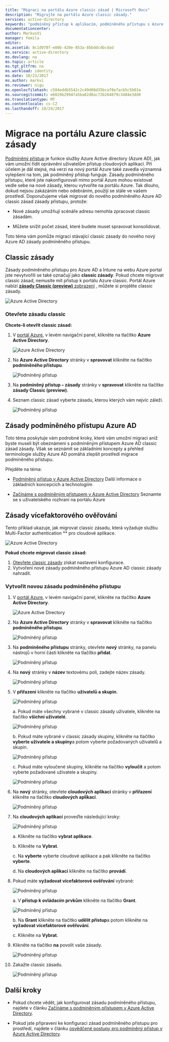 ```yaml
---
title: "Migraci na portálu Azure classic zásad | Microsoft Docs"
description: "Migrujte na portálu Azure classic zásady."
services: active-directory
keywords: "podmíněný přístup k aplikacím, podmíněného přístupu s Azure AD, zabezpečený přístup k prostředkům společnosti, zásady podmíněného přístupu"
documentationcenter: 
author: MarkusVi
manager: femila
editor: 
ms.assetid: 8c1d978f-e80b-420e-853a-8bbddc4bcdad
ms.service: active-directory
ms.devlang: na
ms.topic: article
ms.tgt_pltfrm: na
ms.workload: identity
ms.date: 10/23/2017
ms.author: markvi
ms.reviewer: nigu
ms.openlocfilehash: c584eddb5542c2c49d08d35bcaf8e7acb5c5b83a
ms.sourcegitcommit: e6029b2994fa5ba82d0ac72b264879c3484e3dd0
ms.translationtype: MT
ms.contentlocale: cs-CZ
ms.lasthandoff: 10/24/2017
---
```

# <a name="migrate-classic-policies-in-the-azure-portal"></a>Migrace na portálu Azure classic zásady 


[Podmíněný přístup](active-directory-conditional-access-azure-portal.md) je funkce služby Azure Active directory (Azure AD), jak vám umožní řídit oprávnění uživatelům přístup cloudových aplikací. Při účelem je dál stejná, má verzi na nový portál Azure také zavedla významná vylepšení na tom, jak podmíněný přístup funguje. Zásady podmíněného přístupu, které jste nakonfigurovali mimo portál Azure mohou existovat vedle sebe na nové zásady, kterou vytvoříte na portálu Azure. Tak dlouho, dokud nejsou zakázáním nebo odebráním, použijí se stále ve vašem prostředí. Doporučujeme však migrovat do nového podmíněného Azure AD classic zásad zásady přístupu, protože:

- Nové zásady umožňují scénáře adresu nemohla zpracovat classic zásadám.

- Můžete snížit počet zásad, které budete muset spravovat konsolidovat.   

Toto téma vám pomůže migraci stávající classic zásady do nového nový Azure AD zásady podmíněného přístupu.


## <a name="classic-policies"></a>Classic zásady

Zásady podmíněného přístupu pro Azure AD a Intune na webu Azure portal jste nevytvořili se také označují jako **classic zásady**. Pokud chcete migrovat classic zásad, nemusíte mít přístup k portálu Azure classic. Portál Azure nabízí [ **zásady Classic (preview)** zobrazení](https://portal.azure.com/#blade/Microsoft_AAD_IAM/ConditionalAccessBlade/ClassicPolicies) , můžete si projděte classic zásady.

![Azure Active Directory](./media/active-directory-conditional-access-migration/33.png)


### <a name="open-a-classic-policy"></a>Otevřete zásadu classic

**Chcete-li otevřít classic zásad:**

1. V [portál Azure](https://portal.azure.com), v levém navigační panel, klikněte na tlačítko **Azure Active Directory**.

    ![Azure Active Directory](./media/active-directory-conditional-access-migration/01.png)

2. Na **Azure Active Directory** stránky v **spravovat** klikněte na tlačítko **podmíněného přístupu**.

    ![Podmíněný přístup](./media/active-directory-conditional-access-migration/02.png)
 
2. Na **podmíněný přístup – zásady** stránky v **spravovat** klikněte na tlačítko **zásady Classic (preview)**.

3. Seznam classic zásad vyberte zásadu, kterou kterých vám nejvíc záleží.   

    ![Podmíněný přístup](./media/active-directory-conditional-access-migration/34.png)



## <a name="azure-ad-conditional-access-policies"></a>Zásady podmíněného přístupu Azure AD

Toto téma poskytuje vám podrobné kroky, které vám umožní migraci aniž byste museli být obeznámeni s podmíněným přístupem Azure AD classic zásad zásady. Však se seznámit se základními koncepty a přehled terminologie služby Azure AD pomáhá zlepšit prostředí migrace podmíněného přístupu.

Přejděte na téma:

- [Podmíněný přístup v Azure Active Directory](active-directory-conditional-access-azure-portal.md) Další informace o základních koncepcích a technologiím

- [Začínáme s podmíněným přístupem v Azure Active Directory](active-directory-conditional-access-azure-portal-get-started.md) Seznamte se s uživatelského rozhraní na portálu Azure


 





## <a name="multi-factor-authentication-policy"></a>Zásady vícefaktorového ověřování 

Tento příklad ukazuje, jak migrovat classic zásadu, která vyžaduje službu Multi-Factor authentication ** pro cloudové aplikace. 

![Azure Active Directory](./media/active-directory-conditional-access-migration/33.png)


**Pokud chcete migrovat classic zásad:**

1. [Otevřete classic zásady](#open-a-classic-policy) získat nastavení konfigurace.
2. Vytvoření nové zásady podmíněného přístupu Azure AD classic zásady nahradit. 


### <a name="create-a-new-conditional-access-policy"></a>Vytvořit novou zásadu podmíněného přístupu


1. V [portál Azure](https://portal.azure.com), v levém navigační panel, klikněte na tlačítko **Azure Active Directory**.

    ![Azure Active Directory](./media/active-directory-conditional-access-migration/01.png)

2. Na **Azure Active Directory** stránky v **spravovat** klikněte na tlačítko **podmíněného přístupu**.

    ![Podmíněný přístup](./media/active-directory-conditional-access-migration/02.png)



3. Na **podmíněného přístupu** stránky, otevřete **nový** stránky, na panelu nástrojů v horní části klikněte na tlačítko **přidat**.

    ![Podmíněný přístup](./media/active-directory-conditional-access-migration/03.png)

4. Na **nový** stránky v **název** textovému poli, zadejte název zásady.

    ![Podmíněný přístup](./media/active-directory-conditional-access-migration/29.png)

5. V **přiřazení** klikněte na tlačítko **uživatelů a skupin**.

    ![Podmíněný přístup](./media/active-directory-conditional-access-migration/05.png)

    a. Pokud máte všechny vybrané v classic zásady uživatele, klikněte na tlačítko **všichni uživatelé**. 

    ![Podmíněný přístup](./media/active-directory-conditional-access-migration/35.png)

    b. Pokud máte vybrané v classic zásady skupiny, klikněte na tlačítko **vyberte uživatele a skupiny**a potom vyberte požadovaných uživatelů a skupin.

    ![Podmíněný přístup](./media/active-directory-conditional-access-migration/36.png)

    c. Pokud máte vyloučené skupiny, klikněte na tlačítko **vyloučit** a potom vyberte požadované uživatele a skupiny. 

    ![Podmíněný přístup](./media/active-directory-conditional-access-migration/37.png)

6. Na **nový** stránky, otevřete **cloudových aplikací** stránky v **přiřazení** klikněte na tlačítko **cloudových aplikací**.

    ![Podmíněný přístup](./media/active-directory-conditional-access-azure-portal-get-started/07.png)

8. Na **cloudových aplikací** proveďte následující kroky:

    ![Podmíněný přístup](./media/active-directory-conditional-access-migration/08.png)

    a. Klikněte na tlačítko **vybrat aplikace**.

    b. Klikněte na **Vybrat**.

    c. Na **vyberte** vyberte cloudové aplikace a pak klikněte na tlačítko **vyberte**.

    d. Na **cloudových aplikací** klikněte na tlačítko **provádí**.



9. Pokud máte **vyžadovat vícefaktorové ověřování** vybrané:

    ![Podmíněný přístup](./media/active-directory-conditional-access-migration/26.png)

    a. V **přístup k ovládacím prvkům** klikněte na tlačítko **Grant**.

    ![Podmíněný přístup](./media/active-directory-conditional-access-migration/27.png)

    b. Na **Grant** klikněte na tlačítko **udělit přístup**a potom klikněte na **vyžadovat vícefaktorové ověřování**.

    c. Klikněte na **Vybrat**.


10. Klikněte na tlačítko **na** povolit vaše zásady.

    ![Podmíněný přístup](./media/active-directory-conditional-access-migration/30.png)

11. Zakažte classic zásadu. 

    ![Podmíněný přístup](./media/active-directory-conditional-access-migration/38.png)



 


## <a name="next-steps"></a>Další kroky

- Pokud chcete vědět, jak konfigurovat zásadu podmíněného přístupu, najdete v článku [Začínáme s podmíněným přístupem v Azure Active Directory](active-directory-conditional-access-azure-portal-get-started.md).

- Pokud jste připraveni ke konfiguraci zásad podmíněného přístupu pro prostředí, najdete v článku [osvědčené postupy pro podmíněný přístup v Azure Active Directory](active-directory-conditional-access-best-practices.md). 
